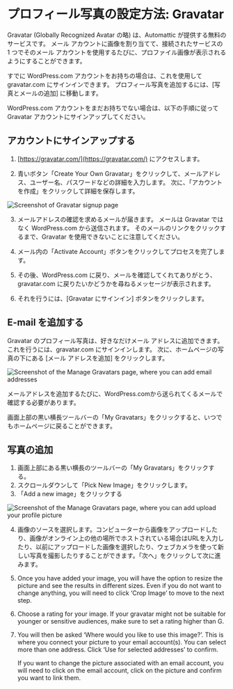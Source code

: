 
# プロフィール写真の設定方法: Gravatar

Gravatar (Globally Recognized Avatar の略) は、Automattic が提供する無料のサービスです。 メール アカウントに画像を割り当てて、接続されたサービスの 1 つでそのメール アカウントを使用するたびに、プロファイル画像が表示されるようにすることができます。

すでに WordPress.com アカウントをお持ちの場合は、これを使用して gravatar.com にサインインできます。 プロフィール写真を追加するには、[写真とメールの追加] に移動します。

WordPress.com アカウントをまだお持ちでない場合は、以下の手順に従って Gravatar アカウントにサインアップしてください。

## アカウントにサインアップする

1.  [https://gravatar.com/](https://gravatar.com/) にアクセスします。
    
2.  青いボタン「Create Your Own Gravatar」をクリックして、メールアドレス、ユーザー名、パスワードなどの詳細を入力します。 次に、「アカウントを作成」をクリックして詳細を保存します。
    
![Screenshot of Gravatar signup page](https://github.com/WordPress/contributor-day-handbook/blob/master/images/Gravatar%20Sign%20Up%20-%20Create%20WPcom%20Account_EN.png)

3. メールアドレスの確認を求めるメールが届きます。 メールは Gravatar ではなく WordPress.com から送信されます。 そのメールのリンクをクリックするまで、Gravatar を使用できないことに注意してください。
    
4.  メール内の「Activate Account」ボタンをクリックしてプロセスを完了します。
    
5.  その後、WordPress.com に戻り、メールを確認してくれてありがとう、gravatar.com に戻りたいかどうかを尋ねるメッセージが表示されます。
    
6.  それを行うには、[Gravatar にサインイン] ボタンをクリックします。
    

## E-mail を追加する

Gravatar のプロフィール写真は、好きなだけメール アドレスに追加できます。 これを行うには、gravatar.com にサインインします。 次に、ホームページの写真の下にある [メール アドレスを追加] をクリックします。

![Screenshot of the Manage Gravatars page, where you can add email addresses](https://github.com/WordPress/contributor-day-handbook/blob/master/images/Gravatar%20-%20Add%20Email%20Address%20en.png)

メールアドレスを追加するたびに、WordPress.comから送られてくるメールで確認する必要があります。

画面上部の黒い横長ツールバーの「My Gravatars」をクリックすると、いつでもホームページに戻ることができます。


## 写真の追加

1. 画面上部にある黒い横長のツールバーの「My Gravatars」をクリックする。
2. スクロールダウンして「Pick New Image」をクリックします。
3. 「Add a new image」をクリックする
    
![Screenshot of the Manage Gravatars page, where you can add upload your profile picture](https://github.com/WordPress/contributor-day-handbook/blob/master/images/Gravatar%20-%20Add%20New%20Image_en.png) 

4. 画像のソースを選択します。コンピューターから画像をアップロードしたり、画像がオンライン上の他の場所でホストされている場合はURLを入力したり、以前にアップロードした画像を選択したり、ウェブカメラを使って新しい写真を撮影したりすることができます。「次へ」をクリックして次に進みます。
    
5.  Once you have added your image, you will have the option to resize the picture and see the results in different sizes. Even if you do not want to change anything, you will need to click ‘Crop Image’ to move to the next step.
    
6.  Choose a rating for your image. If your gravatar might not be suitable for younger or sensitive audiences, make sure to set a rating higher than G.
    
7.  You will then be asked ‘Where would you like to use this image?’. This is where you connect your picture to your email account(s). You can select more than one address. Click ‘Use for selected addresses’ to confirm.
   
    If you want to change the picture associated with an email account, you will need to click on the email account, click on the picture and confirm you want to link them.
